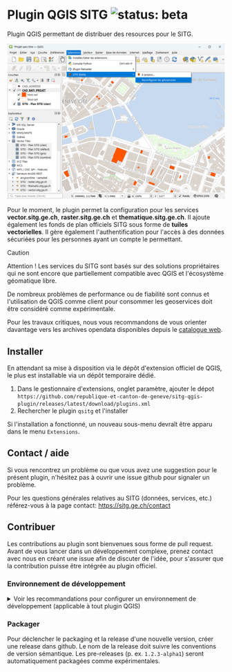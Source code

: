 # Plugin QGIS SITG ![status: beta](https://img.shields.io/badge/status-beta-orange)

Plugin QGIS permettant de distribuer des resources pour le SITG.

![screenshot](screenshot.png)

Pour le moment, le plugin permet la configuration pour les services **vector.sitg.ge.ch**, **raster.sitg.ge.ch** et **thematique.sitg.ge.ch**. Il ajoute également les fonds de plan officiels SITG sous forme de **tuiles vectorielles**. Il gère également l'authentification pour l'accès à des données sécuriées pour les personnes ayant un compte le permettant.

> [!CAUTION]
> Attention ! Les services du SITG sont basés sur des solutions propriétaires qui ne sont encore que partiellement compatible avec QGIS et l'écosystème géomatique libre.
>
> De nombreux problèmes de performance ou de fiabilité sont connus et l'utilisation de QGIS comme client pour consommer les geoservices doit être considéré comme expérimentale.
>
> Pour les travaux critiques, nous vous recommandons de vous orienter davantage vers les archives opendata disponibles depuis le [catalogue web](https://sitg.ge.ch).

## Installer

En attendant sa mise à disposition via le dépôt d'extension officiel de QGIS, le plus est installable via un dépôt temporaire dédié.

1. Dans le gestionnaire d'extensions, onglet paramètre, ajouter le dépot `https://github.com/republique-et-canton-de-geneve/sitg-qgis-plugin/releases/latest/download/plugins.xml`
2. Rechercher le plugin `qsitg` et l'installer

Si l'installation a fonctionné, un nouveau sous-menu devraît être apparu dans le menu `Extensions`.

## Contact / aide

Si vous rencontrez un problème ou que vous avez une suggestion pour le présent plugin, n'hésitez pas à ouvrir une issue github pour signaler un problème.

Pour les questions générales relatives au SITG (données, services, etc.) référez-vous à la page contact: https://sitg.ge.ch/contact

## Contribuer

Les contributions au plugin sont bienvenues sous forme de pull request. Avant de vous lancer dans un développement complexe, prenez contact avec nous en créant une issue afin de discuter de l'idée, pour s'assurer que la contribution puisse être intégrée au plugin officiel.

### Environnement de développement

<details>
<summary>Voir les recommandations pour configurer un environnement de développement  (applicable à tout plugin QGIS)</summary>

Voici les étapes pour configurer un environnement de développement pour ce plugin permettant l'autocomplétion dans l'IDE, le formattage automatique du code ainsi que le rechargement dynamique du plugin sans redémarrer QGIS

Pré-requis: [UV](https://docs.astral.sh/uv/getting-started/installation/) et QGIS.

```sh
# créer un environnement virtuel préconfiguré pour QGIS grâce à https://github.com/GispoCoding/qgis-venv-creator
uvx --from qgis-venv-creator create-qgis-venv.exe --venv-name .venv

# installer l'outillage de développement
uv pip install -r requirements-dev.txt

# installer l'auto-formatteur
uv run pre-commit install
```

Puis dans VSCode, s'assurer d'activer l'environnement `.env` avec la commande `Python: Select interpreter`.

Pour recharger le code dynamiquement grâce au plugin `Plugin reloader`, il faut créer un lien symbolique depuis votre dossier de plugins QGIS vers le dossier `qsitg` du code.

```sh
# à lancer dans l'invite de commande en mode administrateur
mklink /D %appdata%\QGIS\QGIS3\profiles\default\python\plugins\qsitg C:\chemin\vers\dossiergit\qsitg
```

</details>

### Packager

Pour déclencher le packaging et la release d'une nouvelle version, créer une release dans github. Le nom de la release doit suivre les conventions de version sémantique. Les pre-releases (p. ex. `1.2.3-alpha1`) seront automatiquement packagées comme expérimentales.
